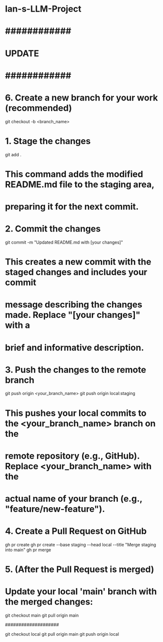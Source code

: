 # Ian-s-LLM-Project

# ############ #
#    UPDATE    #
# ############ #

# 6. Create a new branch for your work (recommended)
git checkout -b <branch_name>

# 1. Stage the changes
git add . 

# This command adds the modified README.md file to the staging area, 
# preparing it for the next commit.

# 2. Commit the changes
git commit -m "Updated README.md with [your changes]"

# This creates a new commit with the staged changes and includes your commit 
# message describing the changes made. Replace "[your changes]" with a 
# brief and informative description.

# 3. Push the changes to the remote branch
git push origin <your_branch_name>
git push origin local:staging


# This pushes your local commits to the <your_branch_name> branch on the 
# remote repository (e.g., GitHub). Replace <your_branch_name> with the 
# actual name of your branch (e.g., "feature/new-feature").

# 4. Create a Pull Request on GitHub
gh pr create
gh pr create --base staging --head local --title "Merge staging into main"
gh pr merge

# 5. (After the Pull Request is merged)
# Update your local 'main' branch with the merged changes:
git checkout main
git pull origin main



####################

git checkout local
git pull origin main
git push origin local
